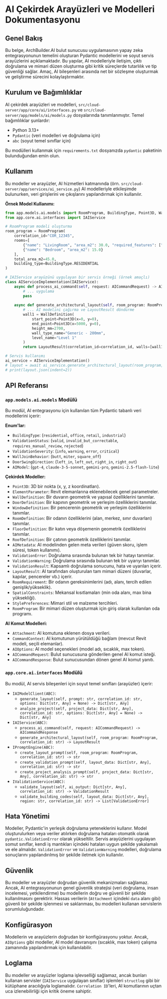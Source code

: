# AI Çekirdek Arayüzleri ve Modelleri Dokumentasyonu

## Genel Bakış
Bu belge, ArchBuilder.AI bulut sunucusu uygulamasının yapay zeka entegrasyonunun temelini oluşturan Pydantic modellerini ve soyut servis arayüzlerini açıklamaktadır. Bu yapılar, AI modelleriyle iletişim, çıktı doğrulama ve mimari düzen oluşturma gibi kritik süreçlerde tutarlılık ve tip güvenliği sağlar. Amaç, AI bileşenleri arasında net bir sözleşme oluşturmak ve geliştirme sürecini kolaylaştırmaktır.

## Kurulum ve Bağımlılıklar
AI çekirdek arayüzleri ve modelleri, `src/cloud-server/app/core/ai/interfaces.py` ve `src/cloud-server/app/models/ai/models.py` dosyalarında tanımlanmıştır. Temel bağımlılıklar şunlardır:
- Python 3.13+
- `Pydantic` (veri modelleri ve doğrulama için)
- `abc` (soyut temel sınıflar için)

Bu modülleri kullanmak için `requirements.txt` dosyanızda `pydantic` paketinin bulunduğundan emin olun.

## Kullanım
Bu modeller ve arayüzler, AI hizmetleri katmanında (örn. `src/cloud-server/app/services/ai_service.py`) AI modelleriyle etkileşimde bulunurken, veri girişlerini ve çıkışlarını yapılandırmak için kullanılır.

**Örnek Model Kullanımı:**
```python
from app.models.ai.models import RoomProgram, BuildingType, Point3D, WallDefinition
from app.core.ai.interfaces import IAIService

# RoomProgram modeli oluşturma
room_program = RoomProgram(
    correlation_id="COR_12345",
    rooms=[
        {"name": "LivingRoom", "area_m2": 30.0, "required_features": ["window"]},
        {"name": "Bedroom", "area_m2": 15.0}
    ],
    total_area_m2=45.0,
    building_type=BuildingType.RESIDENTIAL
)

# IAIService arayüzünü uygulayan bir servis örneği (örnek amaçlı)
class AIServiceImplementation(IAIService):
    async def process_ai_command(self, request: AICommandRequest) -> AICommandResponse:
        # ... uygulama
        pass
    
    async def generate_architectural_layout(self, room_program: RoomProgram, correlation_id: str) -> LayoutResult:
        # ... AI modelini çağırma ve LayoutResult döndürme
        wall1 = WallDefinition(
            start_point=Point3D(x=0, y=0),
            end_point=Point3D(x=5000, y=0),
            height_mm=2700,
            wall_type_name="Generic - 200mm",
            level_name="Level 1"
        )
        return LayoutResult(correlation_id=correlation_id, walls=[wall1])

# Servis kullanımı
ai_service = AIServiceImplementation()
# layout = await ai_service.generate_architectural_layout(room_program, "COR_12345")
# print(layout.json(indent=2))
```

## API Referansı
### `app.models.ai.models` Modülü
Bu modül, AI entegrasyonu için kullanılan tüm Pydantic tabanlı veri modellerini içerir:

**Enum'lar:**
- `BuildingType`: (`residential`, `office`, `retail`, `industrial`)
- `ValidationStatus`: (`valid`, `invalid_but_correctable`, `requires_manual_review`, `rejected`)
- `ValidationSeverity`: (`info`, `warning`, `error`, `critical`)
- `WallJoinBehavior`: (`butt`, `miter`, `square_off`)
- `DoorSwingDirection`: (`left_in`, `left_out`, `right_in`, `right_out`)
- `AIModel`: (`gpt-4`, `claude-3-5-sonnet`, `gemini-pro`, `gemini-2.5-flash-lite`)

**Çekirdek Modeller:**
- `Point3D`: 3D bir nokta (x, y, z koordinatları).
- `ElementParameter`: Revit elemanlarına eklenebilecek genel parametreler.
- `WallDefinition`: Bir duvarın geometrik ve yapısal özelliklerini tanımlar.
- `DoorDefinition`: Bir kapının geometrik ve yerleşim özelliklerini tanımlar.
- `WindowDefinition`: Bir pencerenin geometrik ve yerleşim özelliklerini tanımlar.
- `RoomDefinition`: Bir odanın özelliklerini (alan, merkez, sınır duvarları) tanımlar.
- `FloorDefinition`: Bir katın veya döşemenin geometrik özelliklerini tanımlar.
- `RoofDefinition`: Bir çatının geometrik özelliklerini tanımlar.
- `AIMetadata`: AI modelinden gelen meta verileri (güven skoru, işlem süresi, token kullanımı).
- `ValidationError`: Doğrulama sırasında bulunan tek bir hatayı tanımlar.
- `ValidationWarning`: Doğrulama sırasında bulunan tek bir uyarıyı tanımlar.
- `ValidationResult`: Kapsamlı doğrulama sonucunu, hata ve uyarıları içerir.
- `LayoutResult`: AI tarafından oluşturulan tam mimari düzeni (duvarlar, kapılar, pencereler vb.) içerir.
- `RoomRequirement`: Bir odanın gereksinimlerini (adı, alanı, tercih edilen genişlik/yükseklik).
- `SpatialConstraints`: Mekansal kısıtlamaları (min oda alanı, max bina yüksekliği).
- `StylePreferences`: Mimari stil ve malzeme tercihleri.
- `RoomProgram`: Bir mimari düzen oluşturmak için giriş olarak kullanılan oda programı.

**AI Komut Modelleri:**
- `Attachment`: AI komutuna eklenen dosya verileri.
- `CommandContext`: AI komutunun yürütüldüğü bağlam (mevcut Revit modeli, seçili elemanlar).
- `AIOptions`: AI model seçenekleri (model adı, sıcaklık, max token).
- `AICommandRequest`: Bulut sunucusuna gönderilen genel AI komut isteği.
- `AICommandResponse`: Bulut sunucusundan dönen genel AI komut yanıtı.

### `app.core.ai.interfaces` Modülü
Bu modül, AI servis bileşenleri için soyut temel sınıfları (arayüzler) içerir:

- `IAIModelClient(ABC)`:
    - `generate_layout(self, prompt: str, correlation_id: str, options: Dict[str, Any] = None) -> Dict[str, Any]`
    - `analyze_project(self, project_data: Dict[str, Any], correlation_id: str, options: Dict[str, Any] = None) -> Dict[str, Any]`
- `IAIService(ABC)`:
    - `process_ai_command(self, request: AICommandRequest) -> AICommandResponse`
    - `generate_architectural_layout(self, room_program: RoomProgram, correlation_id: str) -> LayoutResult`
- `IPromptEngine(ABC)`:
    - `create_layout_prompt(self, room_program: RoomProgram, correlation_id: str) -> str`
    - `create_validation_prompt(self, layout_data: Dict[str, Any], correlation_id: str) -> str`
    - `create_project_analysis_prompt(self, project_data: Dict[str, Any], correlation_id: str) -> str`
- `IValidationService(ABC)`:
    - `validate_layout(self, ai_output: Dict[str, Any], correlation_id: str) -> ValidationResult`
    - `validate_building_codes(self, layout_data: Dict[str, Any], region: str, correlation_id: str) -> List[ValidationError]`

## Hata Yönetimi
Modeller, Pydantic'in yerleşik doğrulama yeteneklerini kullanır. Model oluşturulurken veya veriler atılırken doğrulama hataları otomatik olarak `pydantic.ValidationError` olarak yükseltilir. Servis arayüzlerini uygulayan somut sınıflar, kendi iş mantıkları içindeki hataları uygun şekilde yakalamalı ve ele almalıdır. `ValidationError` ve `ValidationWarning` modelleri, doğrulama sonuçlarını yapılandırılmış bir şekilde iletmek için kullanılır.

## Güvenlik
Bu modeller ve arayüzler doğrudan güvenlik mekanizmaları sağlamaz. Ancak, AI entegrasyonunun genel güvenlik stratejisi (veri doğrulama, insan incelemesi, yetkilendirme) bu modellerin doğru ve güvenli bir şekilde kullanılmasını gerektirir. Hassas verilerin (`Attachment` içindeki `data` alanı gibi) güvenli bir şekilde işlenmesi ve saklanması, bu modelleri kullanan servislerin sorumluluğundadır.

## Konfigürasyon
Modellerin ve arayüzlerin doğrudan bir konfigürasyonu yoktur. Ancak, `AIOptions` gibi modeller, AI model davranışını (sıcaklık, max token) çalışma zamanında yapılandırmak için kullanılabilir.

## Loglama
Bu modeller ve arayüzler loglama işlevselliği sağlamaz, ancak bunları kullanan servisler (`IAIService` uygulayan sınıflar) işlemleri `structlog` gibi bir kütüphane aracılığıyla loglamalıdır. `Correlation ID`'leri, AI komutlarının uçtan uca izlenebilirliği için kritik öneme sahiptir.

